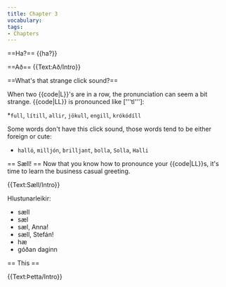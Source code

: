 ```yaml
---
title: Chapter 3
vocabulary:
tags:
- Chapters
---
```


==Ha?==
{{ha?}}

==Að==
{{Text:Að/Intro}}

==What's that strange click sound?==

When two {{code|L}}'s are in a row, the pronunciation can seem a bit strange. {{code|LL}} is pronounced like ['''tl''']:

*`full`, `lítill`, `allir`, `jökull`, `engill`, `krókódíll`

Some words don't have this click sound, those words tend to be either foreign or cute:

* `halló`, `milljón`, `brilljant`, `bolla`, `Solla`, `Halli`

== Sæll! ==
Now that you know how to pronounce your {{code|LL}}s, it's time to learn the business casual greeting.

{{Text:Sæll/Intro}}

Hlustunarleikir:
* sæll
* sæl
* sæl, Anna!
* sæll, Stefán!
* hæ
* góðan daginn

== This ==

{{Text:Þetta/Intro}}

<!--
Hvar ert þú? Ég er heima.

Ég vil fara heim. Ég vil ekki vera hérna lengur

Hvenær kemur þú til Íslands?Ég kem í febrúar.
-->